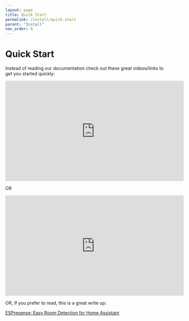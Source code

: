 ```yaml
---
layout: page
title: Quick Start
permalink: /install/quick-start
parent: "Install"
nav_order: 0
---
```


# Quick Start

Instead of reading our documentation check out these great videos/links to get you started quickly:

<iframe width="560" height="315" src="https://www.youtube.com/embed/7bfW_6130To" title="YouTube video player" frameborder="0" allow="accelerometer; autoplay; clipboard-write; encrypted-media; gyroscope; picture-in-picture" allowfullscreen></iframe>

OR

<iframe width="560" height="315" src="https://www.youtube.com/embed/p7C2QvmsM8M" title="YouTube video player" frameborder="0" allow="accelerometer; autoplay; clipboard-write; encrypted-media; gyroscope; picture-in-picture" allowfullscreen></iframe>

OR, If you prefer to read, this is a great write up:

[ESPresense: Easy Room Detection for Home Assistant](https://blog.briancmoses.com/2022/03/espresense-easy-room-detection-for-home-assistant.html)
